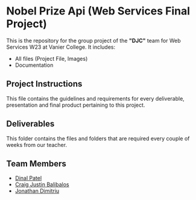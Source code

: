 # Nobel Prize Api  (Web Services Final Project)

This is the repository for the group project of the **"DJC"** team for Web Services W23 at Vanier College. It includes:

- All files (Project File, Images)
- Documentation

## Project Instructions
This file contains the guidelines and requirements for every deliverable, presentation and final product pertaining to this project.

## Deliverables
This folder contains the files and folders that are required every couple of weeks from our teacher.

## Team Members
- [Dinal Patel](https://github.com/D3153)
- [Craig Justin Balibalos](https://github.com/CraigJustinBalibalos)
- [Jonathan Dimitriu](https://github.com/BenchaminDimitriu)
